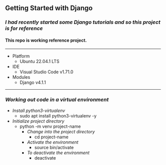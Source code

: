## Getting Started with Django

### _I had recently started some Django tutorials and so this project is for reference_

#### This repo is working reference project.

---

- Platform
  - Ubuntu 22.04.1 LTS
- IDE
  - Visual Studio Code v1.71.0
- Modules
  - Django v4.1.1

---

### _Working out code in a virtual environment_

- _Install python3-virtualenv_
  - sudo apt install python3-virtualenv -y
- _Initialize project directory_
  - python -m venv project-name
    - _Change into the project directory_
      - cd project-name
    - _Activate the environment_
      - source bin/activate
    - _To deactivate the environment_
      - deactivate
